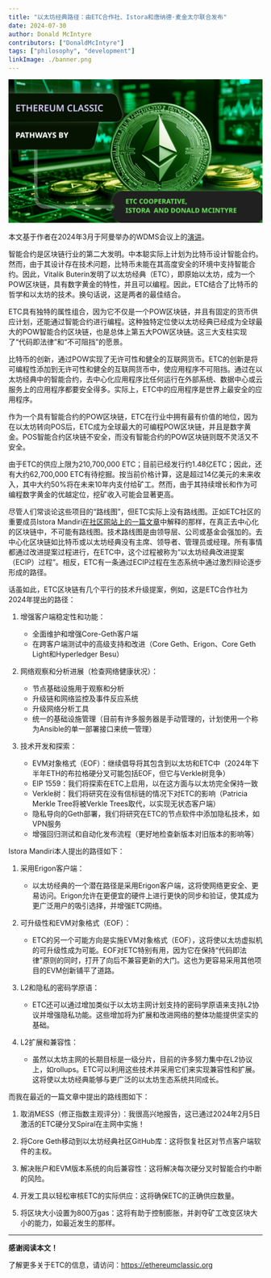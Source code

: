 ```yaml
---
title: "以太坊经典路径：由ETC合作社、Istora和唐纳德·麦金太尔联合发布"
date: 2024-07-30
author: Donald McIntyre
contributors: ["DonaldMcIntyre"]
tags: ["philosophy", "development"]
linkImage: ./banner.png
---
```


![](./banner.png)

本文基于作者在2024年3月于阿曼举办的WDMS会议上的[演讲](https://www.youtube.com/live/vD7gS344qTg?t=20424s)。

智能合约是区块链行业的第二大发明。中本聪实际上计划为比特币设计智能合约。然而，由于其设计存在技术问题，比特币未能在其高度安全的环境中支持智能合约。因此，Vitalik Buterin发明了以太坊经典（ETC），即原始以太坊，成为一个POW区块链，具有数字黄金的特性，并且可以编程。因此，ETC结合了比特币的哲学和以太坊的技术。换句话说，这是两者的最佳结合。

ETC具有独特的属性组合，因为它不仅是一个POW区块链，并且有固定的货币供应计划，还能通过智能合约进行编程。这种独特定位使以太坊经典已经成为全球最大的POW智能合约区块链，也是总体上第五大POW区块链。这三大支柱实现了“代码即法律”和“不可阻挡”的愿景。

比特币的创新，通过POW实现了无许可性和健全的互联网货币。ETC的创新是将可编程性添加到无许可性和健全的互联网货币中，使应用程序不可阻挡。通过在以太坊经典中的智能合约，去中心化应用程序比任何运行在外部系统、数据中心或云服务上的应用程序都要安全得多。实际上，ETC中的应用程序是世界上最安全的应用程序。

作为一个具有智能合约的POW区块链，ETC在行业中拥有最有价值的地位，因为在以太坊转向POS后，ETC成为全球最大的可编程POW区块链，并且是数字黄金。POS智能合约区块链不安全，而没有智能合约的POW区块链则既不灵活又不安全。

由于ETC的供应上限为210,700,000 ETC；目前已经发行约1.48亿ETC；因此，还有大约62,700,000 ETC有待挖掘。按当前价格计算，这是超过14亿美元的未来收入，其中大约50%将在未来10年内支付给矿工。然而，由于其持续增长和作为可编程数字黄金的优越定位，挖矿收入可能会显著更高。

尽管人们常谈论这些项目的“路线图”，但ETC实际上没有路线图。正如ETC社区的重要成员Istora Mandiri[在社区网站上的一篇文章](https://ethereumclassic.org/blog/2023-04-08-roadmaps-and-pathways)中解释的那样，在真正去中心化的区块链中，不可能有路线图。技术路线图是由领导层、公司或基金会强加的。去中心化区块链如比特币或以太坊经典没有主席、领导者、管理员或经理。所有事情都通过改进提案过程进行，在ETC中，这个过程被称为“以太坊经典改进提案（ECIP）过程”。相反，ETC有一条通过ECIP过程在生态系统中通过激烈辩论逐步形成的路径。

话虽如此，ETC区块链有几个平行的技术升级提案，例如，这是ETC合作社为2024年提出的路径：

1. 增强客户端稳定性和功能：
   - 全面维护和增强Core-Geth客户端
   - 在跨客户端测试中的高级支持和改进（Core Geth、Erigon、Core Geth Light和Hyperledger Besu）

2. 网络观察和分析进展（检查网络健康状况）：
   - 节点基础设施用于观察和分析
   - 升级链和网络监控及事件反应系统
   - 升级网络分析工具
   - 统一的基础设施管理（目前有许多服务器是手动管理的，计划使用一个称为Ansible的单一部署接口来统一管理）

3. 技术开发和探索：
   - EVM对象格式（EOF）：继续倡导将其包含到以太坊和ETC中（2024年下半年ETH的布拉格硬分叉可能包括EOF，但它与Verkle树竞争）
   - EIP 1559：我们将探索在ETC上启用，以在这方面与以太坊完全保持一致
   - Verkle树：我们将研究在没有信标链的情况下对ETC的影响（Patricia Merkle Tree将被Verkle Trees取代，以实现无状态客户端）
   - 隐私导向的Geth部署，我们将研究在ETC的节点软件中添加隐私技术，如VPN服务
   - 增强回归测试和自动化发布流程（更好地检查新版本对旧版本的影响等）

Istora Mandiri本人提出的路径如下：

1. 采用Erigon客户端：
   - 以太坊经典的一个潜在路径是采用Erigon客户端，这将使网络更安全、更易访问。Erigon允许在更便宜的硬件上进行更快的同步和验证，使其成为更广泛用户的吸引选择，并增强ETC网络。

2. 可升级性和EVM对象格式（EOF）：
   - ETC的另一个可能方向是实施EVM对象格式（EOF），这将使以太坊虚拟机的可升级性成为可能。EOF对ETC特别有用，因为它在保持“代码即法律”原则的同时，打开了向后不兼容更新的大门。这也为更容易采用其他项目的EVM创新铺平了道路。

3. L2和隐私的密码学原语：
   - ETC还可以通过增加类似于以太坊主网计划支持的密码学原语来支持L2协议并增强隐私功能。这些增加将为扩展和改进网络的整体功能提供坚实的基础。

4. L2扩展和兼容性：
   - 虽然以太坊主网的长期目标是一级分片，目前的许多努力集中在L2协议上，如rollups。ETC可以利用这些技术并采用它们来实现兼容性和扩展。这将使以太坊经典能够与更广泛的以太坊生态系统共同成长。

而我在最近的一篇文章中提出的路线图如下：

1. 取消MESS（修正指数主观评分）：我很高兴地报告，这已通过2024年2月5日激活的ETC硬分叉Spiral在主网中实施！

2. 将Core Geth移动到以太坊经典社区GitHub库：这将恢复社区对节点客户端软件的主权。

3. 解决账户和EVM版本系统的向后兼容性：这将解决每次硬分叉时智能合约中断的风险。

4. 开发工具以轻松审核ETC的实际供应：这将确保ETC的正确供应数量。

5. 将区块大小设置为800万gas：这将有助于控制膨胀，并剥夺矿工改变区块大小的能力，如最近发生的那样。

---

**感谢阅读本文！**

了解更多关于ETC的信息，请访问：https://ethereumclassic.org

